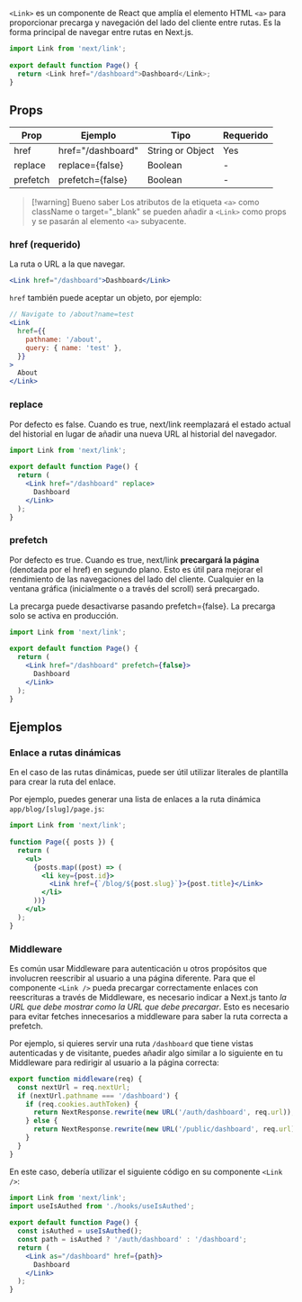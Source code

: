 `<Link>` es un componente de React que amplía el elemento HTML `<a>` para proporcionar precarga y navegación del lado del cliente entre rutas. Es la forma principal de navegar entre rutas en Next.js.

```js file:app/page.js
import Link from 'next/link';
 
export default function Page() {
  return <Link href="/dashboard">Dashboard</Link>;
}
```

## Props

| Prop     | Ejemplo           | Tipo             | Requerido |
| -------- | ----------------- | ---------------- | --------- |
| href     | href="/dashboard" | String or Object | Yes       |
| replace  | replace={false}   | Boolean          | -         |
| prefetch | prefetch={false}  | Boolean          | -         |

> [!warning] Bueno saber
> Los atributos de la etiqueta `<a>` como className o target="_blank" se pueden añadir a `<Link>` como props y se pasarán al elemento `<a>` subyacente.

### href (requerido)

La ruta o URL a la que navegar.

```jsx
<Link href="/dashboard">Dashboard</Link>
```

`href` también puede aceptar un objeto, por ejemplo:

```jsx
// Navigate to /about?name=test
<Link
  href={{
    pathname: '/about',
    query: { name: 'test' },
  }}
>
  About
</Link>
```

### replace

Por defecto es false. Cuando es true, next/link reemplazará el estado actual del historial en lugar de añadir una nueva URL al historial del navegador.

```jsx file:app/page.js
import Link from 'next/link';
 
export default function Page() {
  return (
    <Link href="/dashboard" replace>
      Dashboard
    </Link>
  );
}
```

### prefetch

Por defecto es true. Cuando es true, next/link **precargará la página** (denotada por el href) en segundo plano. Esto es útil para mejorar el rendimiento de las navegaciones del lado del cliente. Cualquier <Link /> en la ventana gráfica (inicialmente o a través del scroll) será precargado.

La precarga puede desactivarse pasando prefetch={false}. La precarga solo se activa en producción.

```jsx file:app/page.js
import Link from 'next/link';
 
export default function Page() {
  return (
    <Link href="/dashboard" prefetch={false}>
      Dashboard
    </Link>
  );
}
```

## Ejemplos

### Enlace a rutas dinámicas

En el caso de las rutas dinámicas, puede ser útil utilizar literales de plantilla para crear la ruta del enlace.

Por ejemplo, puedes generar una lista de enlaces a la ruta dinámica `app/blog/[slug]/page.js`:

```jsx file:app/blog/page.js
import Link from 'next/link';
 
function Page({ posts }) {
  return (
    <ul>
      {posts.map((post) => (
        <li key={post.id}>
          <Link href={`/blog/${post.slug}`}>{post.title}</Link>
        </li>
      ))}
    </ul>
  );
}
```

### Middleware

Es común usar Middleware para autenticación u otros propósitos que involucren reescribir al usuario a una página diferente. Para que el componente `<Link />` pueda precargar correctamente enlaces con reescrituras a través de Middleware, es necesario indicar a Next.js tanto _la URL que debe mostrar como la URL que debe precargar_. Esto es necesario para evitar fetches innecesarios a middleware para saber la ruta correcta a prefetch.

Por ejemplo, si quieres servir una ruta `/dashboard` que tiene vistas autenticadas y de visitante, puedes añadir algo similar a lo siguiente en tu Middleware para redirigir al usuario a la página correcta:

```jsx file:middleware.js
export function middleware(req) {
  const nextUrl = req.nextUrl;
  if (nextUrl.pathname === '/dashboard') {
    if (req.cookies.authToken) {
      return NextResponse.rewrite(new URL('/auth/dashboard', req.url));
    } else {
      return NextResponse.rewrite(new URL('/public/dashboard', req.url));
    }
  }
}
```

En este caso, debería utilizar el siguiente código en su componente `<Link />`:

```jsx 
import Link from 'next/link';
import useIsAuthed from './hooks/useIsAuthed';
 
export default function Page() {
  const isAuthed = useIsAuthed();
  const path = isAuthed ? '/auth/dashboard' : '/dashboard';
  return (
    <Link as="/dashboard" href={path}>
      Dashboard
    </Link>
  );
}
```
